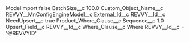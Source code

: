 <?xml version="1.0" encoding="UTF-8"?>
<CustomMetadata xmlns="http://soap.sforce.com/2006/04/metadata" xmlns:xsi="http://www.w3.org/2001/XMLSchema-instance" xmlns:xsd="http://www.w3.org/2001/XMLSchema">
    <label>ModelImport</label>
    <protected>false</protected>
    <values>
        <field>BatchSize__c</field>
        <value xsi:type="xsd:double">100.0</value>
    </values>
    <values>
        <field>Custom_Object_Name__c</field>
        <value xsi:type="xsd:string">REVVY__MnConfigEngineModel__c</value>
    </values>
    <values>
        <field>External_Id__c</field>
        <value xsi:type="xsd:string">REVVY__Id__c</value>
    </values>
    <values>
        <field>NeedUpsert__c</field>
        <value xsi:type="xsd:boolean">true</value>
    </values>
    <values>
        <field>Product_Where_Clause__c</field>
        <value xsi:nil="true"/>
    </values>
    <values>
        <field>Sequence__c</field>
        <value xsi:type="xsd:double">1.0</value>
    </values>
    <values>
        <field>Upsert_Field__c</field>
        <value xsi:type="xsd:string">REVVY__Id__c</value>
    </values>
    <values>
        <field>Where_Clause__c</field>
        <value xsi:type="xsd:string">Where REVVY__Id__c = &apos;@REVVYID&apos;</value>
    </values>
</CustomMetadata>
